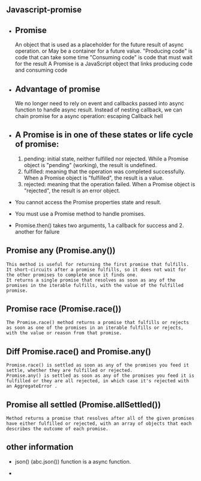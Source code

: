 ## Javascript-promise

-   ## Promise
    An object that is used as a placeholder for the future result of async operation.
    or May be a container for a future value.
    "Producing code" is code that can take some time
    "Consuming code" is code that must wait for the result
    A Promise is a JavaScript object that links producing code and consuming code
-   ## Advantage of promise
    We no longer need to rely on event and callbacks passed into async function to handle async result.
    Instead of nesting callback, we can chain promise for a async operation: escaping Callback hell
-   ## A Promise is in one of these states or life cycle of promise:

    1. pending: initial state, neither fulfilled nor rejected.
       While a Promise object is "pending" (working), the result is undefined.
    2. fulfilled: meaning that the operation was completed successfully.
       When a Promise object is "fulfilled", the result is a value.
    3. rejected: meaning that the operation failed.
       When a Promise object is "rejected", the result is an error object.

-   You cannot access the Promise properties state and result.
-   You must use a Promise method to handle promises.
-   Promise.then() takes two arguments,
    1.a callback for success and 2. another for failure

## Promise any (Promise.any())

    This method is useful for returning the first promise that fulfills.
    It short-circuits after a promise fulfills, so it does not wait for the other promises to complete once it finds one.
    It returns a single promise that resolves as soon as any of the promises in the iterable fulfills, with the value of the fulfilled promise.

## Promise race (Promise.race())

    The Promise.race() method returns a promise that fulfills or rejects as soon as one of the promises in an iterable fulfills or rejects,
    with the value or reason from that promise.

## Diff Promise.race() and Promise.any()

    Promise.race() is settled as soon as any of the promises you feed it settle, whether they are fulfilled or rejected.
    Promise.any() is settled as soon as any of the promises you feed it is fulfilled or they are all rejected, in which case it's rejected with an AggregateError .

## Promise all settled (Promise.allSettled())

    Method returns a promise that resolves after all of the given promises have either fulfilled or rejected, with an array of objects that each describes the outcome of each promise.

## other information

-   json() (abc.json()) function is a async function.

-

